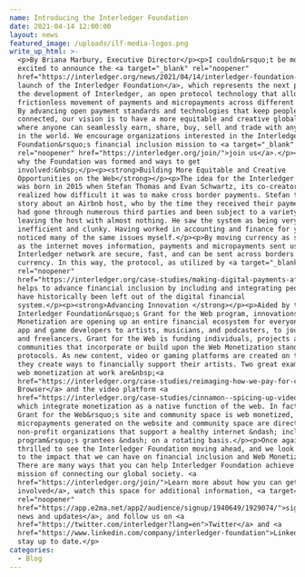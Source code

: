 ```yaml
---
name: Introducing the Interledger Foundation
date: 2021-04-14 12:00:00
layout: news
featured_image: /uploads/ilf-media-logos.png
write_up_html: >-
  <p>By Briana Marbury, Executive Director</p><p>I couldn&rsquo;t be more
  excited to announce the <a target="_blank" rel="noopener"
  href="https://interledger.org/news/2021/04/14/interledger-foundation-launches-to-build-more-equitable-and-creative-opportunities-on-the-web/">formal
  launch of the Interledger Foundation</a>, which represents the next phase in
  the development of Interledger, an open protocol technology that allows the
  frictionless movement of payments and micropayments across different ledgers.
  By advancing open payment standards and technologies that keep people
  connected, our vision is to have a more equitable and creative global society
  where anyone can seamlessly earn, share, buy, sell and trade with anyone else
  in the world. We encourage organizations interested in the Interledger
  Foundation&rsquo;s financial inclusion mission to <a target="_blank"
  rel="noopener" href="https://interledger.org/join/">join us</a>.</p><p>Here is
  why the Foundation was formed and ways to get
  involved:&nbsp;</p><p><strong>Building More Equitable and Creative
  Opportunities on the Web</strong></p><p>The idea for the Interledger protocol
  was born in 2015 when Stefan Thomas and Evan Schwartz, its co-creators,
  realized how difficult it was to make cross border payments. Stefan tells a
  story about an Airbnb host, who by the time they received their payment, it
  had gone through numerous third parties and been subject to a variety of fees,
  leaving the host with almost nothing. He saw the system as being very flawed,
  inefficient and clunky. Having worked in accounting and finance for years, I
  noticed many of the same issues myself.</p><p>By moving currency as seamlessly
  as the internet moves information, payments and micropayments sent using the
  Interledger network are secure, fast, and can be sent across borders in any
  currency. In this way, the protocol, as utilized by <a target="_blank"
  rel="noopener"
  href="https://interledger.org/case-studies/making-digital-payments-affordable-and-simple-for-everyone-everywhere/">Mojaloop</a>,
  helps to advance financial inclusion by including and integrating people who
  have historically been left out of the digital financial
  system.</p><p><strong>Advancing Innovation </strong></p><p>Aided by the
  Interledger Foundation&rsquo;s Grant for the Web program, innovations in Web
  Monetization are opening up an entire financial ecosystem for everyone from
  app and game developers to artists, musicians, and podcasters, to journalists
  and freelancers. Grant for the Web is funding individuals, projects and global
  communities that incorporate or build upon the Web Monetization standard and
  protocols. As new content, video or gaming platforms are created on the web,
  they create ways to financially support their artists. Two great examples of
  web monetization at work are&nbsp;<a
  href="https://interledger.org/case-studies/reimaging-how-we-pay-for-content-and-apps/">Puma
  Browser</a> and the video platform <a
  href="https://interledger.org/case-studies/cinnamon--spicing-up-video-creation-sharing-and-monetizing/">Cinnamon</a>
  which integrate monetization as a native function of the web. In fact, the
  Grant for the Web&rsquo;s site and community space is web monetized, and the
  micropayments generated on the website and community space are directed to
  non-profit organizations that support a healthy internet &ndash; including the
  program&rsquo;s grantees &ndash; on a rotating basis.</p><p>Once again, we are
  thrilled to see the Interledger Foundation moving ahead, and we look forward
  to the impact that we can have on financial inclusion and Web Monetization.
  There are many ways that you can help Interledger Foundation achieve its
  mission of connecting our global society. <a
  href="https://interledger.org/join/">Learn more about how you can get
  involved</a>, watch this space for additional information, <a target="_blank"
  rel="noopener"
  href="https://app.e2ma.net/app2/audience/signup/1940649/1929074/">sign up for
  news and updates</a>, and follow us on <a
  href="https://twitter.com/interledger?lang=en">Twitter</a> and <a
  href="https://www.linkedin.com/company/interledger-foundation">LinkedIn</a> to
  stay up to date.</p>
categories:
  - Blog
---
```


